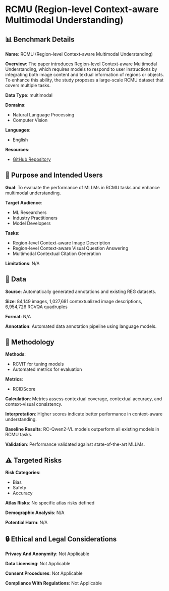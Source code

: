 # RCMU (Region-level Context-aware Multimodal Understanding)

## 📊 Benchmark Details

**Name**: RCMU (Region-level Context-aware Multimodal Understanding)

**Overview**: The paper introduces Region-level Context-aware Multimodal Understanding, which requires models to respond to user instructions by integrating both image content and textual information of regions or objects. To enhance this ability, the study proposes a large-scale RCMU dataset that covers multiple tasks.

**Data Type**: multimodal

**Domains**:
- Natural Language Processing
- Computer Vision

**Languages**:
- English

**Resources**:
- [GitHub Repository](https://github.com/hongliang-wei/RC-MLLM)

## 🎯 Purpose and Intended Users

**Goal**: To evaluate the performance of MLLMs in RCMU tasks and enhance multimodal understanding.

**Target Audience**:
- ML Researchers
- Industry Practitioners
- Model Developers

**Tasks**:
- Region-level Context-aware Image Description
- Region-level Context-aware Visual Question Answering
- Multimodal Contextual Citation Generation

**Limitations**: N/A

## 💾 Data

**Source**: Automatically generated annotations and existing REG datasets.

**Size**: 84,149 images, 1,027,681 contextualized image descriptions, 6,954,726 RCVQA quadruples

**Format**: N/A

**Annotation**: Automated data annotation pipeline using language models.

## 🔬 Methodology

**Methods**:
- RCVIT for tuning models
- Automated metrics for evaluation

**Metrics**:
- RCIDScore

**Calculation**: Metrics assess contextual coverage, contextual accuracy, and context-visual consistency.

**Interpretation**: Higher scores indicate better performance in context-aware understanding.

**Baseline Results**: RC-Qwen2-VL models outperform all existing models in RCMU tasks.

**Validation**: Performance validated against state-of-the-art MLLMs.

## ⚠️ Targeted Risks

**Risk Categories**:
- Bias
- Safety
- Accuracy

**Atlas Risks**:
No specific atlas risks defined

**Demographic Analysis**: N/A

**Potential Harm**: N/A

## 🔒 Ethical and Legal Considerations

**Privacy And Anonymity**: Not Applicable

**Data Licensing**: Not Applicable

**Consent Procedures**: Not Applicable

**Compliance With Regulations**: Not Applicable
